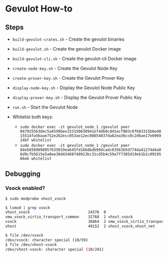 # Gevulot How-to

## Steps

* `build-gevulot-crates.sh` - Create the gevulot binaries
* `build-gevulot.sh` - Create the gevulot Docker image
* `build-gevulot-cli.sh` - Create the gevulot-cli Docker image
* `create-node-key.sh` - Create the Gevulot Node Key
* `create-prover-key.sh` - Create the Gevulot Prover Key
* `display-node-key.sh` - Display the Gevulot Node Public Key
* `display-prover-key.sh` - Display the Gevulot Prover Public Key
* `run.sh` - Start the Gevulot Node

* Whitelist both keys: 
  * `sudo docker exec -it gevulot_node_1 /gevulot peer 047925563dec5a4599bee153150638941ef4db8cd45acf803c6f683315b6e4815514fa5baae752e262ecc053ae12ec08854837da82ea36cc0c2d6ae17e696924bf whitelist`
  * `sudo docker exec -it gevulot_node_1 /gevulot peer 04e56589098957635019ea645fd166dbdb99dcadc03563b5d774da41274d4a06d9cfb5615e5a0ee30d43468f40913bc31cd5b4c59a7f7305d19eb1b1c0919566eb whitelist`

## Debugging

### Vsock enabled?

```bash
$ sudo modprobe vhost_vsock

$ lsmod | grep vsock
vhost_vsock                          24576  0
vmw_vsock_virtio_transport_common    32768  1 vhost_vsock
vsock                                36864  2 vmw_vsock_virtio_transport_common,vhost_vsock
vhost                                49152  2 vhost_vsock,vhost_net

$ file /dev/vsock
/dev/vsock: character special (10/59)
$ file /dev/vhost-vsock
/dev/vhost-vsock: character special (10/241)
```